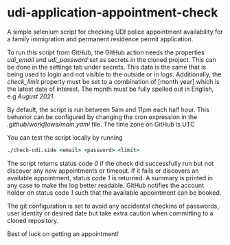 # udi-application-appointment-check

A simple selenium script for checking UDI police appointment availability for a family immigration and permanent residence permit application.

To run this script from GitHub, the GitHub action needs the properties *udi_email* and *udi_password*
set as secrets in the cloned project. This can be done in the settings tab under secrets. This data is
the same that is being used to login and not visible to the outside or in logs. Additionally, the
*check_limit* property must be set to a combination of [month year] which is the latest date of interest.
The month must be fully spelled out in English, e.g *August 2021*.

By default, the script is run between 5am and 11pm each half hour. This behavior can be configured by
changing the cron expression in the *.github/workflows/main.yaml* file. The time zone on GitHub is UTC

You can test the script locally by running

```cmd
./check-udi.side <email> <password> <limit>
```

The script returns status code *0* if the check did successfully run but not discover any new appointments or
timeout. If it fails or discovers an available appointment, status code *1* is returned. A summary is printed
in any case to make the log better readable. GitHub notifies the account holder on status code *1* such that 
the available appointment can be booked.

The git configuration is set to avoid any accidental checkins of passwords, user identity or desired date but
take extra caution when committing to a cloned repository.

Best of luck on getting an appointment!
